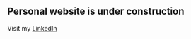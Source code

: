 ## Personal website is under construction

Visit my [LinkedIn](https://www.linkedin.com/in/ibrohimrasulov/)
